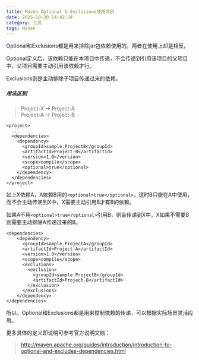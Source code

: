 ```yaml
---
title: Maven Optional & Exclusions使用区别
date: 2025-10-30 14:42:34
category: 工具
tags: Maven
---
```


Optional和Exclusions都是用来排除jar包依赖使用的，两者在使用上却是相反。

Optional定义后，该依赖只能在本项目中传递，不会传递到引用该项目的父项目中，父项目需要主动引用该依赖才行。

Exclusions则是主动排除子项目传递过来的依赖。

##### 用法区别

> Project-X -> Project-A\
> Project-A -> Project-B

```
<project>
  ...
  <dependencies>
    <dependency>
      <groupId>sample.ProjectB</groupId>
      <artifactId>Project-B</artifactId>
      <version>1.0</version>
      <scope>compile</scope>
      <optional>true</optional>
    </dependency>
  </dependencies>
</project>
```

如上X依赖A，A依赖B用的`<optional>true</optional>`，这时B只能在A中使用，而不会主动传递到X中，X需要主动引用B才有B的依赖。

如果A不用`<optional>true</optional>`引用B，则会传递到X中，X如果不需要B则需要主动排除A传递过来的B。

```
<dependencies>
    <dependency>
      <groupId>sample.ProjectA</groupId>
      <artifactId>Project-A</artifactId>
      <version>1.0</version>
      <scope>compile</scope>
      <exclusions>
        <exclusion>
          <groupId>sample.ProjectB</groupId>
          <artifactId>Project-B</artifactId>
        </exclusion>
      </exclusions> 
    </dependency>
</dependencies>
```

所以，Optional和Exclusions都是用来控制依赖的传递，可以根据实际场景灵活应用。

更多具体的定义即说明可参考官方说明文档：

> http://maven.apache.org/guides/introduction/introduction-to-optional-and-excludes-dependencies.html
